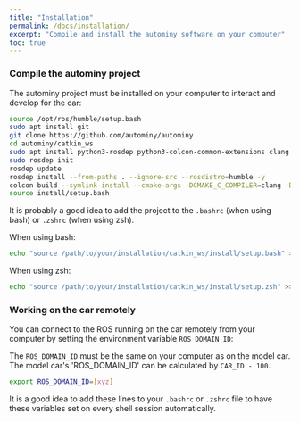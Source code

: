 ```yaml
---
title: "Installation"
permalink: /docs/installation/
excerpt: "Compile and install the autominy software on your computer"
toc: true
---
```

### Compile the autominy project
The autominy project must be installed on your computer to interact and develop for the car:

```bash
source /opt/ros/humble/setup.bash
sudo apt install git
git clone https://github.com/autominy/autominy
cd autominy/catkin_ws
sudo apt install python3-rosdep python3-colcon-common-extensions clang
sudo rosdep init
rosdep update
rosdep install --from-paths . --ignore-src --rosdistro=humble -y
colcon build --symlink-install --cmake-args -DCMAKE_C_COMPILER=clang -DCMAKE_CXX_COMPILER=clang++
source install/setup.bash
```
It is probably a good idea to add the project to the `.bashrc` (when using bash) or `.zshrc` (when using zsh).

When using bash:
```bash
echo "source /path/to/your/installation/catkin_ws/install/setup.bash" >> ~/.bashrc
```
When using zsh:
```zsh
echo "source /path/to/your/installation/catkin_ws/install/setup.zsh" >> ~/.zshrc
```

### Working on the car remotely
You can connect to the ROS running on the car remotely from your computer by setting the environment variable `ROS_DOMAIN_ID`:

The `ROS_DOMAIN_ID` must be the same on your computer as on the model car. The model car's 'ROS_DOMAIN_ID' can be calculated by `CAR_ID - 100`.

```bash
export ROS_DOMAIN_ID=[xyz]
```

It is a good idea to add these lines to your `.bashrc` or `.zshrc` file to have these variables set on every shell session automatically.